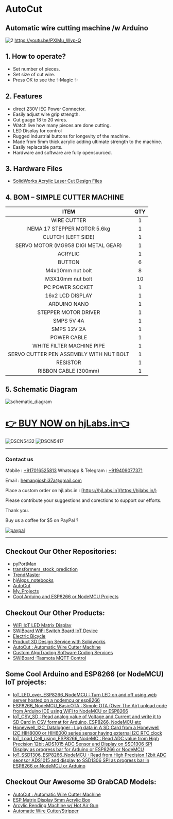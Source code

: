 # AutoCut
## Automatic wire cutting machine /w Arduino
![2](https://user-images.githubusercontent.com/12392345/170875186-d61e9e0e-a6df-42b8-b0d3-751a5de16c68.png)
https://youtu.be/PXlMu_Wvp-Q

## 1. How to operate?
- Set number of pieces.
- Set size of cut wire.
- Press OK to see the ✨Magic ✨

## 2. Features
- direct 230V IEC Power Connector.
- Easily adjust wire grip strength.
- Cut guage 18 to 20 wires.
- Watch live how many pieces are done cutting.
- LED Display for control
- Rugged industrial buttons for longevity of the machine.
- Made from 5mm thick acrylic adding ultimate strength to the machine.
- Easily replacable parts.
- Hardware and software are fully opensourced.

## 3. Hardware Files
- [SolidWorks Acrylic Laser Cut Design Files](https://grabcad.com/library/automatic-wire-cutter-machine-1)

## 4. BOM – SIMPLE CUTTER  MACHINE 
| ITEM |	 QTY |
| :---: | :---: |
| WIRE CUTTER |	 1 |
| NEMA 17 STEPPER  MOTOR 5.6kg| 1 |
| CLUTCH (LEFT SIDE)	| 1 |
| SERVO MOTOR  (MG958 DIGI METAL GEAR)	| 1 |
| ACRYLIC	| 1 |
| BUTTON	| 6 |
| M4x10mm nut bolt	| 8 |
| M3X10mm nut bolt	| 10 |
| PC POWER SOCKET	| 1 |
| 16x2 LCD DISPLAY	| 1 |
| ARDUINO NANO	| 1 |
| STEPPER MOTOR DRIVER	| 1 |
| SMPS 5V 4A	| 1 |
| SMPS 12V 2A	| 1 |
| POWER CABLE	| 1 |
| WHITE FILTER MACHINE PIPE	| 1 |
| SERVO CUTTER PEN  ASSEMBLY WITH NUT BOLT	| 1 |
| RESISTOR	| 1 |
| RIBBON CABLE (300mm)	| 1 |

## 5. Schematic Diagram
![schematic_diagram](https://user-images.githubusercontent.com/12392345/171405362-29d555b2-e3ec-42bb-857e-ddd3c27fc3ec.PNG)


# [👉 BUY NOW on hjLabs.in👈](https://hjlabs.in/?product=automatic-wire-cutter-machine)
![DSCN5432](https://user-images.githubusercontent.com/12392345/171394550-416fa964-433e-47ab-9b23-09397f479ce2.JPG)
![DSCN5417](https://user-images.githubusercontent.com/12392345/171394593-6f5d4a8a-7808-4d13-a489-f9c047c6c05c.JPG)


------------------------------------------------------------------------------

### Contact us

Mobile : [+917016525813](tel:+917016525813)
Whatsapp & Telegram : [+919409077371](tel:+919409077371)

Email : [hemangjoshi37a@gmail.com](mailto:hemangjoshi37a@gmail.com)

Place a custom order on hjLabs.in : [https://hjLabs.in](https://hjlabs.in/)

Please contribute your suggestions and corections to support our efforts.

Thank you.

Buy us a coffee for $5 on PayPal ?

[![paypal](https://www.paypalobjects.com/en_US/i/btn/btn_donateCC_LG.gif)](https://www.paypal.com/cgi-bin/webscr?cmd=_s-xclick&hosted_button_id=5JXC8VRCSUZWJ)

----------------------------------------------------------------------------------------

## Checkout Our Other Repositories:
- [pyPortMan](https://github.com/hemangjoshi37a/pyPortMan)
- [transformers_stock_prediction](https://github.com/hemangjoshi37a/transformers_stock_prediction)
- [TrendMaster](https://github.com/hemangjoshi37a/TrendMaster)
- [hjAlgos_notebooks](https://github.com/hemangjoshi37a/hjAlgos_notebooks)
- [AutoCut](https://github.com/hemangjoshi37a/AutoCut)
- [My_Projects](https://github.com/hemangjoshi37a/My_Projects)
- [Cool Arduino and ESP8266 or NodeMCU Projects](https://github.com/hemangjoshi37a/my_Arduino)

## Checkout Our Other Products:
- [WiFi IoT LED Matrix Display](https://hjlabs.in/product/wifi-iot-led-display)
- [SWiBoard WiFi Switch Board IoT Device](https://hjlabs.in/product/swiboard-wifi-switch-board-iot-device)
- [Electric Bicycle](https://hjlabs.in/product/electric-bicycle)
- [Product 3D Design Service with Solidworks](https://hjlabs.in/product/product-3d-design-with-solidworks/)
- [AutoCut : Automatic Wire Cutter Machine](https://hjlabs.in/product/automatic-wire-cutter-machine/)
- [Custom AlgoTrading Software Coding Services](https://hjlabs.in/product/custom-algotrading-software-for-zerodha-and-angel-w-source-code//)
- [SWiBoard :Tasmota MQTT Control](https://play.google.com/store/apps/details?id=in.hjlabs.swiboard)

## Some Cool Arduino and ESP8266 (or NodeMCU) IoT projects:
- [IoT_LED_over_ESP8266_NodeMCU : Turn LED on and off using web server hosted on a nodemcu or esp8266](https://github.com/hemangjoshi37a/my_Arduino/tree/master/IoT_LED_over_ESP8266_NodeMCU)
- [ESP8266_NodeMCU_BasicOTA : Simple OTA (Over The Air) upload code from Arduino IDE using WiFi to NodeMCU or ESP8266](https://github.com/hemangjoshi37a/my_Arduino/tree/master/ESP8266_NodeMCU_BasicOTA)  
- [IoT_CSV_SD : Read analog value of Voltage and Current and write it to SD Card in CSV format for Arduino, ESP8266, NodeMCU etc](https://github.com/hemangjoshi37a/my_Arduino/tree/master/IoT_CSV_SD)  
- [Honeywell_I2C_Datalogger : Log data in A SD Card from a Honeywell I2C HIH8000 or HIH6000 series sensor having external I2C RTC clock](https://github.com/hemangjoshi37a/my_Arduino/tree/master/Honeywell_I2C_Datalogger)
- [IoT_Load_Cell_using_ESP8266_NodeMC : Read ADC value from High Precision 12bit ADS1015 ADC Sensor and Display on SSD1306 SPI Display as progress bar for Arduino or ESP8266 or NodeMCU](https://github.com/hemangjoshi37a/my_Arduino/tree/master/IoT_Load_Cell_using_ESP8266_NodeMC)
- [IoT_SSD1306_ESP8266_NodeMCU : Read from High Precision 12bit ADC seonsor ADS1015 and display to SSD1306 SPI as progress bar in ESP8266 or NodeMCU or Arduino](https://github.com/hemangjoshi37a/my_Arduino/tree/master/IoT_SSD1306_ESP8266_NodeMCU)  

## Checkout Our Awesome 3D GrabCAD Models:
- [AutoCut : Automatic Wire Cutter Machine](https://grabcad.com/library/automatic-wire-cutter-machine-1)
- [ESP Matrix Display 5mm Acrylic Box](https://grabcad.com/library/esp-matrix-display-5mm-acrylic-box-1)
- [Arcylic Bending Machine w/ Hot Air Gun](https://grabcad.com/library/arcylic-bending-machine-w-hot-air-gun-1)
- [Automatic Wire Cutter/Stripper](https://grabcad.com/library/automatic-wire-cutter-stripper-1)
